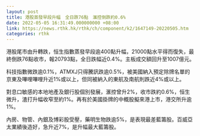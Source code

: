```yaml
---
layout: post
title: 港股蒸發早段升幅　全日跌76點　滙控倒跌約0.6%
date: 2022-05-05 16:31:49.000000000 +08:00
link: https://news.rthk.hk/rthk/ch/component/k2/1647149-20220505.htm
categories: rthk
---
```


港股尾市由升轉跌，恒生指數蒸發早段逾400點升幅，21000點水平得而復失，最終倒跌76點收市，報20793點，全日跌幅近0.4%。主板成交額回升至1007億元。

科技指數微跌逾0.1%，ATMXJ只得騰訊跌逾0.5%，被美國納入預定除牌名單的京東及嗶哩嗶哩升近1%或以上，但同被納入的東航及南航則跌近4%或以上。

對息口敏感的本地地產及銀行股個別發展，滙控曾升2%，收市跌約0.6%，恒生微升，渣打升幅收窄至約1%。再有於美國掛牌的中概股擬來港上市，港交所升逾1%。

內房、物管、內銀及博彩股受壓，藥明生物跌逾5%，是表現最差藍籌股。百威亞太業績後造好，急升近7%，是升幅最大藍籌股。
